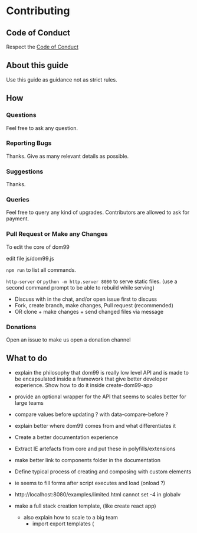 # Contributing


## Code of Conduct

Respect the [Code of Conduct](CODE_OF_CONDUCT.md)


## About this guide


Use this guide as guidance not as strict rules.


## How

### Questions

Feel free to ask any question.


### Reporting Bugs

Thanks. Give as many relevant details as possible.


### Suggestions

Thanks.


### Queries

Feel free to query any kind of upgrades. Contributors are allowed to ask for payment.


### Pull Request or Make any Changes

To edit the core of dom99

edit file js/dom99.js

`npm run` to list all commands.

`http-server` or `python -m http.server 8080` to serve static files. (use a second command prompt to be able to rebuild while serving)


 * Discuss with in the chat, and/or open issue first to discuss
 * Fork, create branch, make changes, Pull request (recommended)
 * OR clone + make changes + send changed files via message


### Donations

Open an issue to make us open a donation channel


## What to do


 * explain the philosophy that dom99 is really low level API and is made to be encapsulated inside a framework that give better developer experience. Show how to do it inside create-dom99-app
 * provide an optional wrapper for the API that seems to scales better for large teams
 * compare values before updating ? with data-compare-before ?
 * explain better where dom99 comes from and what differentiates it
 * Create a better documentation experience
 * Extract IE artefacts from core and put these in polyfills/extensions
 * make better link to components folder in the documentation
 * Define typical process of creating and composing with custom elements
 * ie seems to fill forms after script executes and load (onload ?)
 * http://localhost:8080/examples/limited.html cannot set -4 in globalv
 * make a full stack creation template, (like create react app)
    * also explain how to scale to a big team
        * import export templates (<script type="module"> or <link rel="import">)
    * webpack
    * minifier, transpiler, etc
 * better explain the strengths and weaknesses of the library

 * see how checking for equality before assigning textContent affects performance
 * further explore and document best practices for
    * keyboard shortcuts, (acceskey, keydown listener), gamepad support
    * form validation, form submits
        * web payements
        * speech to text
        * biometric authentification (facial, voice, fingerprint recognition),
        * 2 factors (ex password + token)
        * social authentification (Open Auth ?)
    * multimedia content,
        * audio , text to speech
        * video
        * canvas
        * VR, AR
    * local navigation (menu bars, links, buttons)
    * disabled js, and fall-backs
    * cross device support, phone, tablets, fridges, smartwatch, tv
        * UX, css media queries, button size, pointer events, touch events, both
    * website monetization and growth
        * navigator.share
        * social network sharing, email link
        * donation links
 * server side rendering
    * static
    * on the fly, streaming html
    * html + js + css in one file ? .vue
    * html Transpiler or research html template engine
 * streaming text editor
 * better developer tools
    * indexed error messages in the doc
    * more warnings
    * text editors plugins
 * improve plugin system to add and remove data-* directives
 * lit-html
 * add tabindex="0" when data-function="keydown-anyname" is used on something that does not have focus by default (like div), and no tabindex is already set, body does not need it
 * make sure it integrates well with webpack, rollup, ie, "modules": false
 * make it easier to toggle attributes and class names from elements that are injected from template or from lists
 * https://github.com/bfred-it/select-dom see if that is faster to iterate on every dom element
 that has data-*
 * hooks for custom elements after/before create
 * hash values for smaller memory footprint comparison (trade would make it slower make it an option)
 * don't use blah blah in examples it is distracting, make more standard examples like todoMVC
 * make doc experience more streamlined
 * enable and test tree shaking possibilities. Would it be better to export multiple things instead of 1 big
 * finish https://github.com/GrosSacASac/DOM99/community
 * add examples for async (network) data and how it looks
 * regenerate landing-page.min.css from source landing-page.css
 * use surge or gh-pages
 * docs make code not look like plain text (more syntax colors)
 * top level variable integration like displayjs
 * base dom99 lighter do not import everything
 * include version in comment in built files


## Coding Style Guides


Read existing code to analyse the coding style.


## Licensing

Any contribution that is incorporated into the project has by default the license of the project. Until then, all contributions including issues are "CC0-1.0".


## Attribution, Identities and links

Any major contributor may ask (it is opt in) to have the name/username and 1 link and 1 private contact and 1 enterprise/donation link of the major contributor included in both readme and official documentation.

A major contributor is someone who made at least 1 significant contribution.
